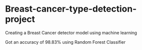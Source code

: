 # Breast-cancer-type-detection-project
Creating a Breast Cancer detector model using machine learning

Got an accuracy of 98.83% using Random Forest Classifier
